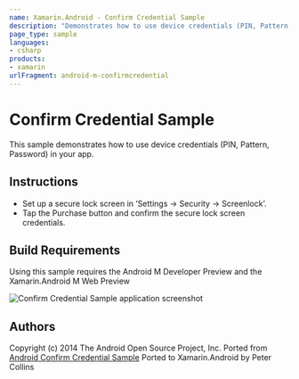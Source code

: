```yaml
---
name: Xamarin.Android - Confirm Credential Sample
description: "Demonstrates how to use device credentials (PIN, Pattern, Password) in your app #androidmarshmallow"
page_type: sample
languages:
- csharp
products:
- xamarin
urlFragment: android-m-confirmcredential
---
```

# Confirm Credential Sample

This sample demonstrates how to use device credentials (PIN, Pattern, Password) in your app.

## Instructions

* Set up a secure lock screen in ‘Settings -> Security -> Screenlock’.
* Tap the Purchase button and confirm the secure lock screen credentials. 

## Build Requirements
Using this sample requires the Android M Developer Preview and the Xamarin.Android M Web Preview

![Confirm Credential Sample application screenshot](Screenshots/confirm-pattern.png "Confirm Credential Sample application screenshot")

## Authors
Copyright (c) 2014 The Android Open Source Project, Inc.
Ported from [Android Confirm Credential Sample](https://github.com/googlesamples/android-ConfirmCredential)
Ported to Xamarin.Android by Peter Collins